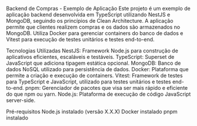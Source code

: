 Backend de Compras - Exemplo de Aplicação
Este projeto é um exemplo de aplicação backend desenvolvida em TypeScript utilizando NestJS e MongoDB, seguindo os princípios de Clean Architecture. A aplicação permite que clientes realizem compras e os dados são armazenados no MongoDB. Utiliza Docker para gerenciar containers do banco de dados e Vitest para execução de testes unitários e testes end-to-end.

Tecnologias Utilizadas
NestJS: Framework Node.js para construção de aplicativos eficientes, escaláveis e testáveis.
TypeScript: Superset de JavaScript que adiciona tipagem estática opcional.
MongoDB: Banco de dados NoSQL utilizado para persistência de dados.
Docker: Plataforma que permite a criação e execução de containers.
Vitest: Framework de testes para TypeScript e JavaScript, utilizado para testes unitários e testes end-to-end.
pnpm: Gerenciador de pacotes que visa ser mais rápido e eficiente do que npm ou yarn.
Node.js: Plataforma de execução de código JavaScript server-side.

Pré-requisitos
Node.js instalado (versão X.X.X)
Docker instalado
pnpm instalado

